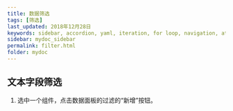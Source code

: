 ```yaml
---
title: 数据筛选
tags: [筛选]
last_updated: 2018年12月28日
keywords: sidebar, accordion, yaml, iteration, for loop, navigation, attributes, conditional filtering
sidebar: mydoc_sidebar
permalink: filter.html
folder: mydoc
---
```




## 文本字段筛选

1. 选中一个组件，点击数据面板的过滤的“新增”按钮。


